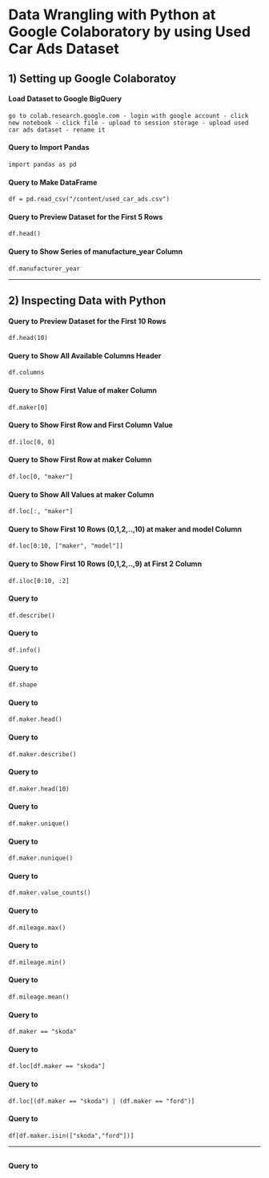 # Data Wrangling with Python at Google Colaboratory by using Used Car Ads Dataset


## 1) Setting up Google Colaboratoy 

#### Load Dataset to Google BigQuery
    go to colab.research.google.com - login with google account - click new notebook - click file - upload to session storage - upload used car ads dataset - rename it
#### Query to Import Pandas
    import pandas as pd
#### Query to Make DataFrame 
    df = pd.read_csv("/content/used_car_ads.csv")
#### Query to Preview Dataset for the First 5 Rows
    df.head()
#### Query to Show Series of manufacture_year Column
    df.manufacturer_year

---
 
## 2) Inspecting Data with Python

#### Query to Preview Dataset for the First 10 Rows
    df.head(10)
#### Query to Show All Available Columns Header
    df.columns
#### Query to Show First Value of maker Column
    df.maker[0]
#### Query to Show First Row and First Column Value
    df.iloc[0, 0]
#### Query to Show First Row at maker Column
    df.loc[0, "maker"]
#### Query to Show All Values at maker Column
    df.loc[:, "maker"]
#### Query to Show First 10 Rows (0,1,2,..,10) at maker and model Column
    df.loc[0:10, ["maker", "model"]] 
#### Query to Show First 10 Rows (0,1,2,..,9) at First 2 Column 
    df.iloc[0:10, :2]
    
#### Query to 
    df.describe()
#### Query to 
    df.info()
#### Query to
    df.shape
#### Query to
    df.maker.head()
#### Query to 
    df.maker.describe()
#### Query to 
    df.maker.head(10)
#### Query to 
    df.maker.unique()
#### Query to 
    df.maker.nunique()
#### Query to 
    df.maker.value_counts()
#### Query to 
    df.mileage.max()
#### Query to 
    df.mileage.min()
#### Query to 
    df.mileage.mean()
#### Query to 
    df.maker == "skoda"
#### Query to 
    df.loc[df.maker == "skoda"]
#### Query to 
    df.loc[(df.maker == "skoda") | (df.maker == "ford")]
#### Query to 
    df[df.maker.isin(["skoda","ford"])]
    
---


##

#### Query to 

